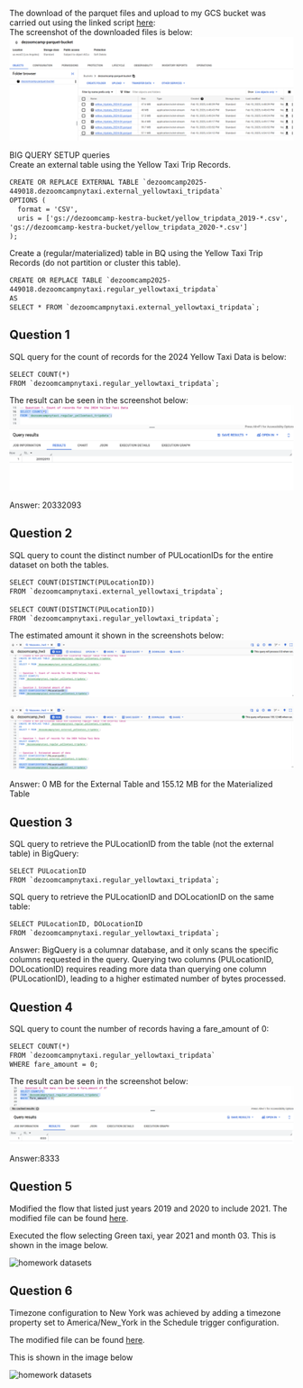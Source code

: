 The download of the parquet files and upload to my GCS bucket was carried out using the linked script [here](./load_yellow_taxi_data.py):<br>
The screenshot of the downloaded files is below:<br/>
![6_parquet_files](./images/parquet_files_in_gcp_bucket.png)

BIG QUERY SETUP queries</br>
Create an external table using the Yellow Taxi Trip Records. </br>
```
CREATE OR REPLACE EXTERNAL TABLE `dezoomcamp2025-449018.dezoomcampnytaxi.external_yellowtaxi_tripdata`
OPTIONS (
  format = 'CSV',
  uris = ['gs://dezoomcamp-kestra-bucket/yellow_tripdata_2019-*.csv', 'gs://dezoomcamp-kestra-bucket/yellow_tripdata_2020-*.csv']
);
```
Create a (regular/materialized) table in BQ using the Yellow Taxi Trip Records (do not partition or cluster this table). </br>
```
CREATE OR REPLACE TABLE `dezoomcamp2025-449018.dezoomcampnytaxi.regular_yellowtaxi_tripdata` 
AS
SELECT * FROM `dezoomcampnytaxi.external_yellowtaxi_tripdata`;
```

## Question 1
SQL query for the count of records for the 2024 Yellow Taxi Data is below:
```
SELECT COUNT(*)
FROM `dezoomcampnytaxi.regular_yellowtaxi_tripdata`;
```
The result can be seen in the screenshot below:<br/>
![record_count](./images/question1.png)

Answer: 20332093

## Question 2
SQL query to count the distinct number of PULocationIDs for the entire dataset on both the tables.</br>
```
SELECT COUNT(DISTINCT(PULocationID))
FROM `dezoomcampnytaxi.external_yellowtaxi_tripdata`;

SELECT COUNT(DISTINCT(PULocationID))
FROM `dezoomcampnytaxi.regular_yellowtaxi_tripdata`;
```

The estimated amount it shown in the screenshots below:<br/>
![estimated_amount](./images/question2_1.png)

![estimated_amount](./images/question2_2.png)



Answer: 0 MB for the External Table and 155.12 MB for the Materialized Table


## Question 3
SQL query to retrieve the PULocationID from the table (not the external table) in BigQuery:<br/>
```
SELECT PULocationID
FROM `dezoomcampnytaxi.regular_yellowtaxi_tripdata`;
```
SQL query to retrieve the PULocationID and DOLocationID on the same table:<br/>
```
SELECT PULocationID, DOLocationID
FROM `dezoomcampnytaxi.regular_yellowtaxi_tripdata`;
```

Answer: BigQuery is a columnar database, and it only scans the specific columns requested in the query. Querying two columns (PULocationID, DOLocationID) requires 
reading more data than querying one column (PULocationID), leading to a higher estimated number of bytes processed.

## Question 4
SQL query to count the number of records having a fare_amount of 0:
```
SELECT COUNT(*)
FROM `dezoomcampnytaxi.regular_yellowtaxi_tripdata`
WHERE fare_amount = 0;
```
The result can be seen in the screenshot below:<br/>
![0_fare_amount_count](./images/question4.png)

Answer:8333

## Question 5
Modified the flow that listed just years 2019 and 2020 to include 2021. The modified file can be found  [here](./flows/02_postgres_taxi_all_years.yaml).

Executed the flow selecting Green taxi, year 2021 and month 03. This is shown in the image below.

![homework datasets](./images/question5.png)


## Question 6
Timezone configuration to New York was achieved by adding a timezone property set to America/New_York in the Schedule trigger configuration.

The modified file can be found  [here](./flows/02_postgres_taxi_scheduled_with_newyork_time.yaml).

This is shown in the image below

![homework datasets](./images/question6.png)
